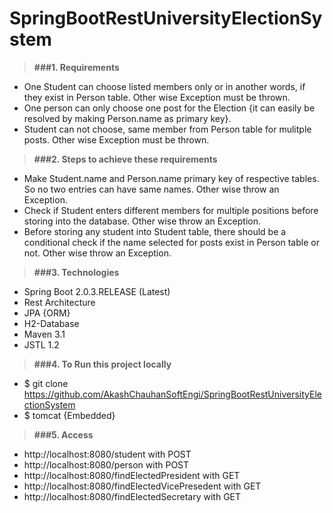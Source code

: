 # SpringBootRestUniversityElectionSystem

> **###1. Requirements**
* One Student can choose listed members only or in another words, if they exist in Person table. Other wise Exception must be thrown.
* One person can only choose one post for the Election {it can easily be resolved by making Person.name as primary key}.
* Student can not choose, same member from Person table for mulitple posts. Other wise Exception must be thrown.

> **###2. Steps to achieve these requirements**
* Make Student.name and Person.name primary key of respective tables. So no two entries can have same names. Other wise throw an Exception.
* Check if Student enters different members for multiple positions before storing into the database. Other wise throw an Exception.
* Before storing any student into Student table, there should be a conditional check if the name selected for posts exist in Person table   or not. Other wise throw an Exception.

> **###3. Technologies**
* Spring Boot 2.0.3.RELEASE (Latest)
* Rest Architecture
* JPA {ORM}
* H2-Database
* Maven 3.1
* JSTL 1.2

> **###4. To Run this project locally**
* $ git clone https://github.com/AkashChauhanSoftEngi/SpringBootRestUniversityElectionSystem
* $ tomcat {Embedded}

> **###5.  Access** 
* http://localhost:8080/student with POST
* http://localhost:8080/person with POST
* http://localhost:8080/findElectedPresident with GET
* http://localhost:8080/findElectedVicePresedent with GET
* http://localhost:8080/findElectedSecretary with GET
